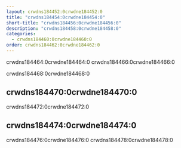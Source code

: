 ```yaml
---
layout: crwdns184452:0crwdne184452:0
title: "crwdns184454:0crwdne184454:0"
short-title: "crwdns184456:0crwdne184456:0"
description: "crwdns184458:0crwdne184458:0"
categories:
  - crwdns184460:0crwdne184460:0
order: crwdns184462:0crwdne184462:0
---
```


crwdns184464:0crwdne184464:0 crwdns184466:0crwdne184466:0

crwdns184468:0crwdne184468:0

## crwdns184470:0crwdne184470:0

crwdns184472:0crwdne184472:0

## crwdns184474:0crwdne184474:0

crwdns184476:0crwdne184476:0 crwdns184478:0crwdne184478:0